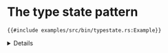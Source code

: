 # The type state pattern

```rust,editable,compile_fail
{{#include examples/src/bin/typestate.rs:Example}}
```

<details>

- Pins don't implement `Copy` or `Clone`, so only one instance of each can
  exist. Once a pin is moved out of the port struct, nobody else can take it.
- Changing the configuration of a pin consumes the old pin instance, so you
  can't use the old instance afterwards.
- The type of a value indicates the state it is in: e.g. in this case, the
  configuration state of a GPIO pin. This encodes the state machine into the
  type system and ensures that you don't try to use a pin in a certain way
  without properly configuring it first. Illegal state transitions are caught at
  compile time.
- You can call `is_high` on an input pin and `set_high` on an output pin, but
  not vice-versa.
- Many HAL crates follow this pattern.

</details>
